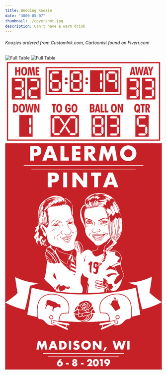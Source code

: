 ```yaml
---
title: Wedding Koozie
date: "3000-05-07"
thumbnail: ./covershot.jpg
description: Can't have a warm drink
---
```


###### Koozies ordered from CustomInk.com, Cartoonist found on Fiverr.com


![Full Table](./product-front.jpg)
![Full Table](./product-back.jpg)
![Scoreboard Graphic](./scoreboard.jpg)
![Cartoon Graphic](./front.jpg)
